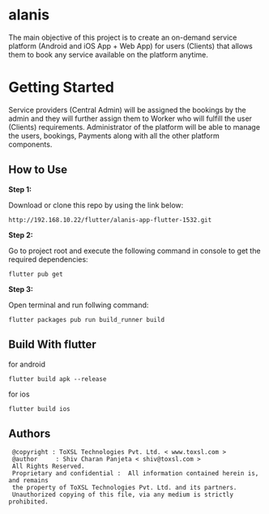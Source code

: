 # alanis

The main objective of this project is to create an on-demand service platform (Android and iOS App + Web App) for users (Clients) that allows them to book any service available on the platform anytime.

# Getting Started

Service providers (Central Admin) will be assigned the bookings by the admin and they will further assign them to Worker who will fulfill the user (Clients) requirements.
Administrator of the platform will be able to manage the users, bookings, Payments along with all the other platform components.

## How to Use

**Step 1:**

Download or clone this repo by using the link below: 

```
http://192.168.10.22/flutter/alanis-app-flutter-1532.git
```
**Step 2:**

Go to project root and execute the following command in console to get the required dependencies:

```
flutter pub get 

```

**Step 3:**

Open terminal and run follwing command:

```
flutter packages pub run build_runner build

```

## Build With flutter

for android

```
flutter build apk --release
```

for ios

```
flutter build ios

```


## Authors

```
 @copyright : ToXSL Technologies Pvt. Ltd. < www.toxsl.com >
 @author     : Shiv Charan Panjeta < shiv@toxsl.com >
 All Rights Reserved.
 Proprietary and confidential :  All information contained herein is, and remains
 the property of ToXSL Technologies Pvt. Ltd. and its partners.
 Unauthorized copying of this file, via any medium is strictly prohibited.

```






